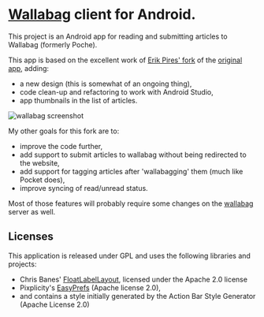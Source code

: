 # [Wallabag][] client for Android.

This project is an Android app for reading and submitting articles to Wallabag (formerly Poche).

This app is based on the excellent work of [Erik Pires' fork][0] of the [original app][1], adding:

- a new design (this is somewhat of an ongoing thing),
- code clean-up and refactoring to work with Android Studio,
- app thumbnails in the list of articles.


![wallabag screenshot](https://i.imgur.com/MVretvH.png)


My other goals for this fork are to: 
- improve the code further,
- add support to submit articles to wallabag without being redirected to the website,
- add support for tagging articles after 'wallabagging' them (much like Pocket does),
- improve syncing of read/unread status.

Most of those features will probably require some changes on the [wallabag][] server as well.


## Licenses

This application is released under GPL and uses the following libraries and projects:

- Chris Banes' [FloatLabelLayout][4], licensed under the Apache 2.0 license
- Pixplicity's [EasyPrefs][5] (Apache license 2.0),
- and contains a style initially generated by the Action Bar Style Generator (Apache License 2.0)

[wallabag]: http://wallabag.org
[0]: https://github.com/erickpires/wallabag-android
[1]: https://github.com/wallabag/android-app
[2]: https://github.com/castorflex/SmoothProgressBar
[3]: http://pt.wikipedia.org/wiki/Beerware
[4]: https://gist.github.com/chrisbanes/11247418
[5]: https://github.com/Pixplicity/EasyPreferences
